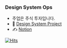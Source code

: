 ### Design System Ops

- 주업은 주식 투자입니다.
- 🚧 [Design System Project](http://soojubm.github.io)
- ✍️  [Notion](https://soojubm.notion.site/soojubm/UI-Designer-9c18f4dd39eb4181b9f9c2ee76896618)


[![Hits](https://hits.seeyoufarm.com/api/count/incr/badge.svg?url=https%3A%2F%2Fgithub.com%2Fsoojubm%2Fhit-counter&count_bg=%2379C83D&title_bg=%23555555&icon=&icon_color=%23E7E7E7&title=%EB%AA%A8%EC%9A%94&edge_flat=false)](https://hits.seeyoufarm.com)

<!--
**soojubm/soojubm** is a ✨ _special_ ✨ repository because its `README.md` (this file) appears on your GitHub profile.

Here are some ideas to get you started:

- 🔭 I’m currently working on ...
- 🌱 I’m currently learning ...
- 👯 I’m looking to collaborate on ...
- 🤔 I’m looking for help with ...
- 💬 Ask me about ...
- 📫 How to reach me: ...
- 😄 Pronouns: ...
- ⚡ Fun fact: ...
-->
